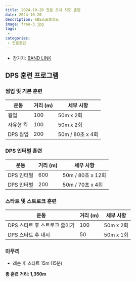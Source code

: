 ```yaml
---
title: 2024-10-20 전문 코치 지도 훈련
date: 2024-10-20
description: KBS스포츠월드
image: free-3.jpg
tags:
 - 
categories:
 - 전문훈련
---
```


- 참가자: [BAND LINK](https://band.us/band/93484357/schedule/4%2F93484357%2F515623529%2F19700101)

## DPS 훈련 프로그램

### 웜업 및 기본 훈련

| 운동 | 거리 (m) | 세부 사항 |
|------|----------|-----------|
| 웜업 | 100 | 50m x 2회 |
| 자유형 킥 | 100 | 50m x 2회 |
| DPS 웜업 | 200 | 50m / 80초 x 4회 |

### DPS 인터벌 훈련

| 운동 | 거리 (m) | 세부 사항 |
|------|----------|-----------|
| DPS 인터벌 | 600 | 50m / 80초 x 12회 |
| DPS 인터벌 | 200 | 50m / 70초 x 4회 |

### 스타트 및 스트로크 훈련

| 운동 | 거리 (m) | 세부 사항 |
|------|----------|-----------|
| DPS 스타트 후 스트로크 줄이기 | 100 | 50m x 2회 |
| DPS 스타트 후 대시 | 50 | 50m x 1회 |

### 마무리
- 레슨 후 스타트 15m (15분)

**총 훈련 거리: 1,350m**